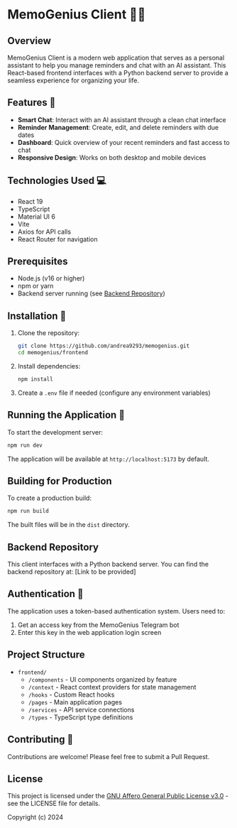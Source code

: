 # MemoGenius Client 🧠✨

## Overview

MemoGenius Client is a modern web application that serves as a personal assistant to help you manage reminders and chat with an AI assistant. This React-based frontend interfaces with a Python backend server to provide a seamless experience for organizing your life.

## Features 🚀

- **Smart Chat**: Interact with an AI assistant through a clean chat interface
- **Reminder Management**: Create, edit, and delete reminders with due dates
- **Dashboard**: Quick overview of your recent reminders and fast access to chat
- **Responsive Design**: Works on both desktop and mobile devices

## Technologies Used 💻

- React 19
- TypeScript
- Material UI 6
- Vite
- Axios for API calls
- React Router for navigation

## Prerequisites

- Node.js (v16 or higher)
- npm or yarn
- Backend server running (see [Backend Repository](../backend/))

## Installation 🔧

1. Clone the repository:
   ```bash
   git clone https://github.com/andrea9293/memogenius.git
   cd memogenius/frontend
   ```

2. Install dependencies:
   ```bash
   npm install
   ```

3. Create a `.env` file if needed (configure any environment variables)

## Running the Application 🚀

To start the development server:

```bash
npm run dev
```

The application will be available at `http://localhost:5173` by default.

## Building for Production

To create a production build:

```bash
npm run build
```

The built files will be in the `dist` directory.

## Backend Repository

This client interfaces with a Python backend server. You can find the backend repository at: [Link to be provided]

## Authentication 🔐

The application uses a token-based authentication system. Users need to:

1. Get an access key from the MemoGenius Telegram bot
2. Enter this key in the web application login screen

## Project Structure

- `frontend/`
  - `/components` - UI components organized by feature
  - `/context` - React context providers for state management
  - `/hooks` - Custom React hooks
  - `/pages` - Main application pages
  - `/services` - API service connections
  - `/types` - TypeScript type definitions

## Contributing 🤝

Contributions are welcome! Please feel free to submit a Pull Request.

## License

This project is licensed under the [GNU Affero General Public License v3.0](LICENSE) - see the LICENSE file for details.

Copyright (c) 2024
